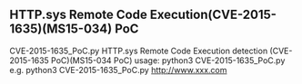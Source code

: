## HTTP.sys Remote Code Execution(CVE-2015-1635)(MS15-034) PoC

CVE-2015-1635_PoC.py
HTTP.sys Remote Code Execution detection (CVE-2015-1635 PoC)(MS15-034 PoC)
usage:
    python3 CVE-2015-1635_PoC.py <URL>
e.g.
    python3 CVE-2015-1635_PoC.py http://www.xxx.com